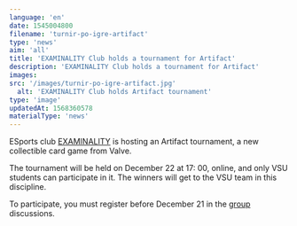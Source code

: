 ```yaml
---
language: 'en'
date: 1545004800
filename: 'turnir-po-igre-artifact'
type: 'news'
aim: 'all'
title: 'EXAMINALITY Club holds a tournament for Artifact'
description: 'EXAMINALITY Club holds a tournament for Artifact'
images:
src: '/images/turnir-po-igre-artifact.jpg'
  alt: 'EXAMINALITY Club holds Artifact tournament'
type: 'image'
updatedAt: 1568360578
materialType: 'news'
---
```

ESports club [EXAMINALITY](https://vk.com/examinality) is hosting an Artifact tournament, a new collectible card game from Valve.

The tournament will be held on December 22 at 17: 00, online, and only VSU students can participate in it. The winners will get to the VSU team in this discipline.

To participate, you must register before December 21 in the [group](https://vk.cc/8ONIMy) discussions.
